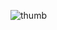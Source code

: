 ![thumb](https://user-images.githubusercontent.com/62591080/156939066-3f33b4a6-9367-4f93-b63e-7f7a466229cd.png)
